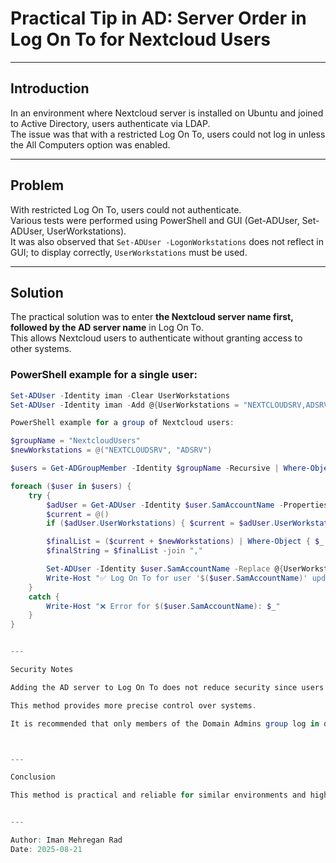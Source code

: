 # Practical Tip in AD: Server Order in Log On To for Nextcloud Users

---

## Introduction

In an environment where Nextcloud server is installed on Ubuntu and joined to Active Directory, users authenticate via LDAP.  
The issue was that with a restricted Log On To, users could not log in unless the All Computers option was enabled.

---

## Problem

With restricted Log On To, users could not authenticate.  
Various tests were performed using PowerShell and GUI (Get-ADUser, Set-ADUser, UserWorkstations).  
It was also observed that `Set-ADUser -LogonWorkstations` does not reflect in GUI; to display correctly, `UserWorkstations` must be used.

---

## Solution

The practical solution was to enter **the Nextcloud server name first, followed by the AD server name** in Log On To.  
This allows Nextcloud users to authenticate without granting access to other systems.

### PowerShell example for a single user:

```powershell
Set-ADUser -Identity iman -Clear UserWorkstations
Set-ADUser -Identity iman -Add @{UserWorkstations = "NEXTCLOUDSRV,ADSRV"}

PowerShell example for a group of Nextcloud users:

$groupName = "NextcloudUsers"
$newWorkstations = @("NEXTCLOUDSRV", "ADSRV")

$users = Get-ADGroupMember -Identity $groupName -Recursive | Where-Object { $_.objectClass -eq "user" }

foreach ($user in $users) {
    try {
        $adUser = Get-ADUser -Identity $user.SamAccountName -Properties UserWorkstations
        $current = @()
        if ($adUser.UserWorkstations) { $current = $adUser.UserWorkstations -split "," }

        $finalList = ($current + $newWorkstations) | Where-Object { $_ -ne "" } | Select-Object -Unique
        $finalString = $finalList -join ","

        Set-ADUser -Identity $user.SamAccountName -Replace @{UserWorkstations = $finalString}
        Write-Host "✅ Log On To for user '$($user.SamAccountName)' updated to: $finalString"
    }
    catch {
        Write-Host "❌ Error for $($user.SamAccountName): $_"
    }
}


---

Security Notes

Adding the AD server to Log On To does not reduce security since users previously had direct access to log on to AD.

This method provides more precise control over systems.

It is recommended that only members of the Domain Admins group log in directly to DC.



---

Conclusion

This method is practical and reliable for similar environments and highlights the importance of step-by-step testing and using both PowerShell and GUI.


---

Author: Iman Mehregan Rad
Date: 2025-08-21
